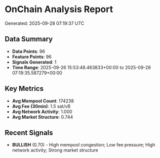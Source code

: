 # OnChain Analysis Report
Generated: 2025-09-28 07:19:37 UTC

## Data Summary
- **Data Points**: 96
- **Feature Points**: 96
- **Signals Generated**: 1
- **Time Range**: 2025-09-26 15:53:48.463833+00:00 to 2025-09-28 07:19:35.587279+00:00

## Key Metrics
- **Avg Mempool Count**: 174238
- **Avg Fee (30min)**: 1.5 sat/vB
- **Avg Network Activity**: 1.000
- **Avg Market Structure**: 0.744

## Recent Signals
- **BULLISH** (0.70) - High mempool congestion; Low fee pressure; High network activity; Strong market structure
